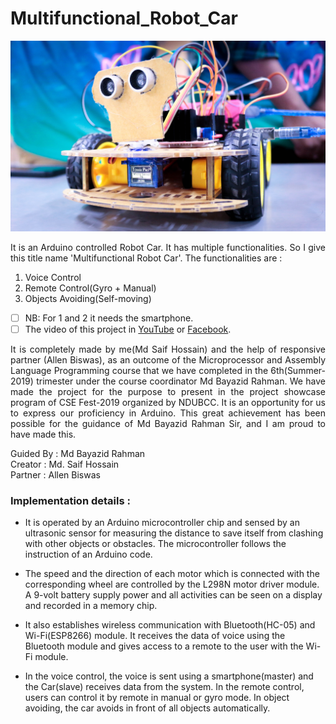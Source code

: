 # Multifunctional_Robot_Car
[<img src="0_Images/00.JPG">](0_Images/00.JPG)

<p align=justify>It is an Arduino controlled Robot Car. It has multiple functionalities. So I give this title name 'Multifunctional Robot Car'. The functionalities are :<p/>

1. Voice Control
2. Remote Control(Gyro + Manual)
3. Objects Avoiding(Self-moving)

- [ ] NB: For 1 and 2 it needs the smartphone. </br>
- [ ] The video of this project in [YouTube](https://youtu.be/kdsVhpjAuRs) or [Facebook](https://fb.watch/eGVUIuvwvz/).

<p align=justify>It is completely made by me(Md Saif Hossain) and the help of responsive partner (Allen Biswas), as an outcome of the Microprocessor and Assembly Language Programming course that we have completed in the 6th(Summer-2019) trimester under the course coordinator Md Bayazid Rahman. We have made the project for the purpose to present in the project showcase program of CSE Fest-2019 organized by NDUBCC. It is an opportunity for us to express our proficiency in Arduino. This great achievement has been possible for the guidance of Md Bayazid Rahman Sir, and I am proud to have made this.<p/>

Guided By : Md Bayazid Rahman </br>
Creator : Md. Saif Hossain </br>
Partner : Allen Biswas

### Implementation details :
- It is operated by an Arduino microcontroller chip and sensed by an ultrasonic sensor for measuring the distance to save itself from clashing with other objects or obstacles. The microcontroller follows the instruction of an Arduino code.

- The speed and the direction of each motor which is connected with the corresponding wheel are controlled by the L298N motor driver module. A 9-volt battery supply power and all activities can be seen on a display and recorded in a memory chip.

- It also establishes wireless communication with Bluetooth(HC-05) and Wi-Fi(ESP8266) module. It receives the data of voice using the Bluetooth module and gives access to a remote to the user with the Wi-Fi module.

- In the voice control, the voice is sent using a smartphone(master) and the Car(slave) receives data from the system. In the remote control, users can control it by remote in manual or gyro mode. In object avoiding, the car avoids in front of all objects automatically.
